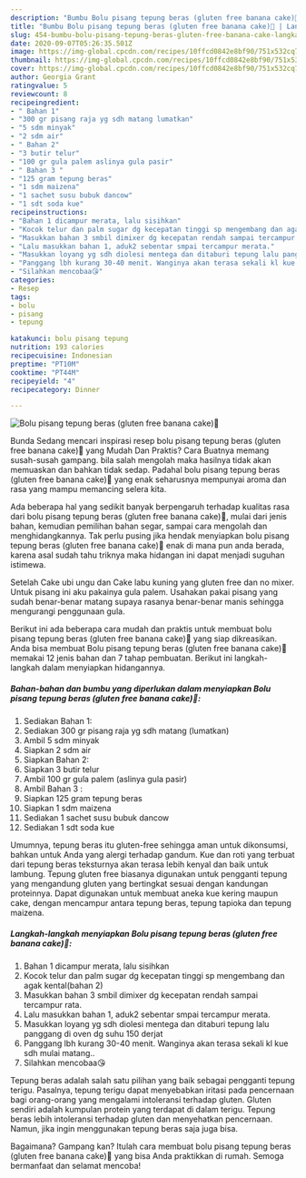 ```yaml
---
description: "Bumbu Bolu pisang tepung beras (gluten free banana cake)🍌 | Langkah Membuat Bolu pisang tepung beras (gluten free banana cake)🍌 Yang Bikin Ngiler"
title: "Bumbu Bolu pisang tepung beras (gluten free banana cake)🍌 | Langkah Membuat Bolu pisang tepung beras (gluten free banana cake)🍌 Yang Bikin Ngiler"
slug: 454-bumbu-bolu-pisang-tepung-beras-gluten-free-banana-cake-langkah-membuat-bolu-pisang-tepung-beras-gluten-free-banana-cake-yang-bikin-ngiler
date: 2020-09-07T05:26:35.501Z
image: https://img-global.cpcdn.com/recipes/10ffcd0842e8bf90/751x532cq70/bolu-pisang-tepung-beras-gluten-free-banana-cake🍌-foto-resep-utama.jpg
thumbnail: https://img-global.cpcdn.com/recipes/10ffcd0842e8bf90/751x532cq70/bolu-pisang-tepung-beras-gluten-free-banana-cake🍌-foto-resep-utama.jpg
cover: https://img-global.cpcdn.com/recipes/10ffcd0842e8bf90/751x532cq70/bolu-pisang-tepung-beras-gluten-free-banana-cake🍌-foto-resep-utama.jpg
author: Georgia Grant
ratingvalue: 5
reviewcount: 8
recipeingredient:
- " Bahan 1"
- "300 gr pisang raja yg sdh matang lumatkan"
- "5 sdm minyak"
- "2 sdm air"
- " Bahan 2"
- "3 butir telur"
- "100 gr gula palem aslinya gula pasir"
- " Bahan 3 "
- "125 gram tepung beras"
- "1 sdm maizena"
- "1 sachet susu bubuk dancow"
- "1 sdt soda kue"
recipeinstructions:
- "Bahan 1 dicampur merata, lalu sisihkan"
- "Kocok telur dan palm sugar dg kecepatan tinggi sp mengembang dan agak kental(bahan 2)"
- "Masukkan bahan 3 smbil dimixer dg kecepatan rendah sampai tercampur rata."
- "Lalu masukkan bahan 1, aduk2 sebentar smpai tercampur merata."
- "Masukkan loyang yg sdh diolesi mentega dan ditaburi tepung lalu panggang di oven dg suhu 150 derjat"
- "Panggang lbh kurang 30-40 menit. Wanginya akan terasa sekali kl kue sdh mulai matang.."
- "Silahkan mencobaa😘"
categories:
- Resep
tags:
- bolu
- pisang
- tepung

katakunci: bolu pisang tepung 
nutrition: 193 calories
recipecuisine: Indonesian
preptime: "PT10M"
cooktime: "PT44M"
recipeyield: "4"
recipecategory: Dinner

---
```



![Bolu pisang tepung beras (gluten free banana cake)🍌](https://img-global.cpcdn.com/recipes/10ffcd0842e8bf90/751x532cq70/bolu-pisang-tepung-beras-gluten-free-banana-cake🍌-foto-resep-utama.jpg)

Bunda Sedang mencari inspirasi resep bolu pisang tepung beras (gluten free banana cake)🍌 yang Mudah Dan Praktis? Cara Buatnya memang susah-susah gampang. bila salah mengolah maka hasilnya tidak akan memuaskan dan bahkan tidak sedap. Padahal bolu pisang tepung beras (gluten free banana cake)🍌 yang enak seharusnya mempunyai aroma dan rasa yang mampu memancing selera kita.

Ada beberapa hal yang sedikit banyak berpengaruh terhadap kualitas rasa dari bolu pisang tepung beras (gluten free banana cake)🍌, mulai dari jenis bahan, kemudian pemilihan bahan segar, sampai cara mengolah dan menghidangkannya. Tak perlu pusing jika hendak menyiapkan bolu pisang tepung beras (gluten free banana cake)🍌 enak di mana pun anda berada, karena asal sudah tahu triknya maka hidangan ini dapat menjadi suguhan istimewa.

Setelah Cake ubi ungu dan Cake labu kuning yang gluten free dan no mixer. Untuk pisang ini aku pakainya gula palem. Usahakan pakai pisang yang sudah benar-benar matang supaya rasanya benar-benar manis sehingga mengurangi penggunaan gula.


Berikut ini ada beberapa cara mudah dan praktis untuk membuat bolu pisang tepung beras (gluten free banana cake)🍌 yang siap dikreasikan. Anda bisa membuat Bolu pisang tepung beras (gluten free banana cake)🍌 memakai 12 jenis bahan dan 7 tahap pembuatan. Berikut ini langkah-langkah dalam menyiapkan hidangannya.

<!--inarticleads1-->

##### Bahan-bahan dan bumbu yang diperlukan dalam menyiapkan Bolu pisang tepung beras (gluten free banana cake)🍌:

1. Sediakan  Bahan 1:
1. Sediakan 300 gr pisang raja yg sdh matang (lumatkan)
1. Ambil 5 sdm minyak
1. Siapkan 2 sdm air
1. Siapkan  Bahan 2:
1. Siapkan 3 butir telur
1. Ambil 100 gr gula palem (aslinya gula pasir)
1. Ambil  Bahan 3 :
1. Siapkan 125 gram tepung beras
1. Siapkan 1 sdm maizena
1. Sediakan 1 sachet susu bubuk dancow
1. Sediakan 1 sdt soda kue


Umumnya, tepung beras itu gluten-free sehingga aman untuk dikonsumsi, bahkan untuk Anda yang alergi terhadap gandum. Kue dan roti yang terbuat dari tepung beras teksturnya akan terasa lebih kenyal dan baik untuk lambung. Tepung gluten free biasanya digunakan untuk pengganti tepung yang mengandung gluten yang bertingkat sesuai dengan kandungan proteinnya. Dapat digunakan untuk membuat aneka kue kering maupun cake, dengan mencampur antara tepung beras, tepung tapioka dan tepung maizena. 

<!--inarticleads2-->

##### Langkah-langkah menyiapkan Bolu pisang tepung beras (gluten free banana cake)🍌:

1. Bahan 1 dicampur merata, lalu sisihkan
1. Kocok telur dan palm sugar dg kecepatan tinggi sp mengembang dan agak kental(bahan 2)
1. Masukkan bahan 3 smbil dimixer dg kecepatan rendah sampai tercampur rata.
1. Lalu masukkan bahan 1, aduk2 sebentar smpai tercampur merata.
1. Masukkan loyang yg sdh diolesi mentega dan ditaburi tepung lalu panggang di oven dg suhu 150 derjat
1. Panggang lbh kurang 30-40 menit. Wanginya akan terasa sekali kl kue sdh mulai matang..
1. Silahkan mencobaa😘


Tepung beras adalah salah satu pilihan yang baik sebagai pengganti tepung terigu. Pasalnya, tepung terigu dapat menyebabkan iritasi pada pencernaan bagi orang-orang yang mengalami intoleransi terhadap gluten. Gluten sendiri adalah kumpulan protein yang terdapat di dalam terigu. Tepung beras lebih intoleransi terhadap gluten dan menyehatkan pencernaan. Namun, jika ingin menggunakan tepung beras saja juga bisa. 

Bagaimana? Gampang kan? Itulah cara membuat bolu pisang tepung beras (gluten free banana cake)🍌 yang bisa Anda praktikkan di rumah. Semoga bermanfaat dan selamat mencoba!
